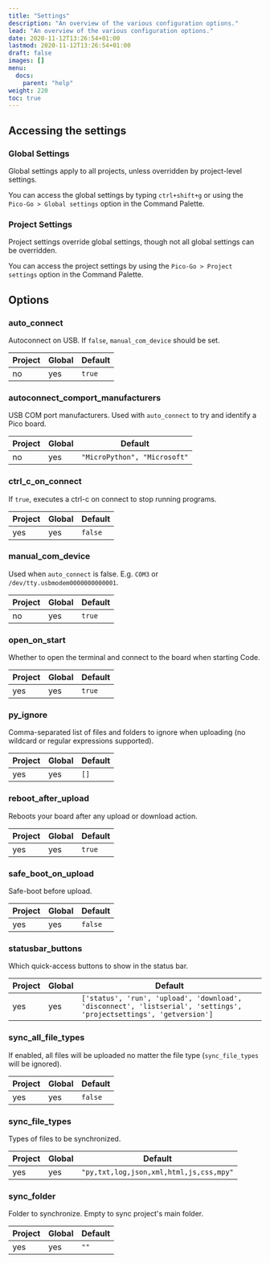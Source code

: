 ```yaml
---
title: "Settings"
description: "An overview of the various configuration options."
lead: "An overview of the various configuration options."
date: 2020-11-12T13:26:54+01:00
lastmod: 2020-11-12T13:26:54+01:00
draft: false
images: []
menu: 
  docs:
    parent: "help"
weight: 220
toc: true
---
```


## Accessing the settings
### Global Settings

Global settings apply to all projects, unless overridden by project-level settings.

You can access the global settings by typing `ctrl+shift+g` or using the `Pico-Go > Global settings` option in the Command Palette.

### Project Settings

Project settings override global settings, though not all global settings can be overridden.

You can access the project settings by using the `Pico-Go > Project settings` option in the Command Palette.

## Options
### auto_connect
Autoconnect on USB. If `false`, `manual_com_device` should be set.

| Project | Global | Default               |
|---------|--------|-----------------------|
| no       | yes    | `true` |

### autoconnect_comport_manufacturers
USB COM port manufacturers. Used with `auto_connect` to try and identify a Pico board.

| Project | Global | Default               |
|---------|--------|-----------------------|
| no | yes | `"MicroPython", "Microsoft"` |

### ctrl_c_on_connect
If `true`, executes a ctrl-c on connect to stop running programs.

| Project | Global | Default               |
|---------|--------|-----------------------|
| yes     | yes    | `false`                |

### manual_com_device
Used when `auto_connect` is false. E.g. `COM3` or `/dev/tty.usbmodem0000000000001`.

| Project | Global | Default               |
|---------|--------|-----------------------|
| no       | yes    | `true` |

### open_on_start
Whether to open the terminal and connect to the board when starting Code.

| Project | Global | Default               |
|---------|--------|-----------------------|
| yes     | yes    | `true`                |

### py_ignore
Comma-separated list of files and folders to ignore when uploading (no wildcard or regular expressions supported).

| Project | Global | Default               |
|---------|--------|-----------------------|
| yes     | yes    | `[]`                  |

### reboot_after_upload
Reboots your board after any upload or download action.

| Project | Global | Default               |
|---------|--------|-----------------------|
| yes | yes | `true` |

### safe_boot_on_upload
Safe-boot before upload.

| Project | Global | Default               |
|---------|--------|-----------------------|
| yes | yes | `false` |

### statusbar_buttons
Which quick-access buttons to show in the status bar.

| Project | Global | Default               |
|---------|--------|-----------------------|
| yes     | yes     |`['status', 'run', 'upload', 'download', 'disconnect', 'listserial', 'settings', 'projectsettings', 'getversion']` |

### sync_all_file_types
If enabled, all files will be uploaded no matter the file type (`sync_file_types` will be ignored).

| Project | Global | Default               |
|---------|--------|-----------------------|
| yes  | yes    | `false` |

### sync_file_types
Types of files to be synchronized.

| Project | Global | Default               |
|---------|--------|-----------------------|
| yes     | yes    | `"py,txt,log,json,xml,html,js,css,mpy"` |

### sync_folder
Folder to synchronize. Empty to sync project's main folder.

| Project | Global | Default               |
|---------|--------|-----------------------|
| yes     | yes    | `""`                  |
